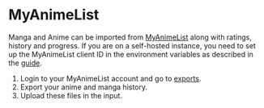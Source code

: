 # MyAnimeList

Manga and Anime can be imported from [MyAnimeList](https://myanimelist.net) along with
ratings, history and progress. If you are on a self-hosted instance, you need to set up the
MyAnimeList client ID in the environment variables as described in the
[guide](../guides/anime-and-manga.md).

1. Login to your MyAnimeList account and go to
  [exports](http://myanimelist.net/panel.php?go=export).
2. Export your anime and manga history.
3. Upload these files in the input.
